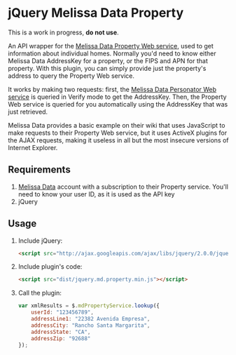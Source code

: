 # jQuery Melissa Data Property

This is a work in progress, **do not use**.

An API wrapper for the [Melissa Data Property Web service](http://wiki.melissadata.com/index.php?title=Property), used to get information about individual homes. Normally you'd need to know either Melissa Data AddressKey for a property, or the FIPS and APN for that property. With this plugin, you can simply provide just the property's address to query the Property Web service.

It works by making two requests: first, the [Melissa Data Personator Web service](http://wiki.melissadata.com/index.php?title=Personator) is queried in Verify mode to get the AddressKey. Then, the Property Web service is queried for you automatically using the AddressKey that was just retrieved.

Melissa Data provides a basic example on their wiki that uses JavaScript to make requests to their Property Web service, but it uses ActiveX plugins for the AJAX requests, making it useless in all but the most insecure versions of Internet Explorer.

## Requirements

1. [Melissa Data](http://www.melissadata.com/) account with a subscription to their Property service. You'll need to know your user ID, as it is used as the API key
2. jQuery

## Usage

1. Include jQuery:

	```html
	<script src="http://ajax.googleapis.com/ajax/libs/jquery/2.0.0/jquery.min.js"></script>
	```

2. Include plugin's code:

	```html
	<script src="dist/jquery.md.property.min.js"></script>
	```

3. Call the plugin:

	```javascript
	var xmlResults = $.mdPropertyService.lookup({
		userId: "123456789",
		addressLine1: "22382 Avenida Empresa",
		addressCity: "Rancho Santa Margarita",
		addressState: "CA",
		addressZip: "92688"
	});
	```
